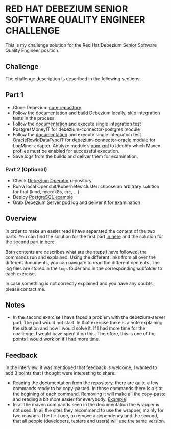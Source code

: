 # RED HAT DEBEZIUM SENIOR SOFTWARE QUALITY ENGINEER CHALLENGE

This is my challenge solution for the Red Hat Debezium Senior Software Quality Engineer position.

## Challenge

The challenge description is described in the following sections:

## Part 1

- Clone Debezium [core repository](https://github.com/debezium/debezium)
- Follow the [documentation](https://github.com/debezium/debezium/blob/main/README.md) and build Debezium locally, skip integration tests in the process
- Follow the [documentation](https://github.com/debezium/debezium/blob/main/debezium-connector-postgres/README.md) and execute single integration test PostgresMoneyIT for debezium-connector-postgres module
- Follow the [documentation](https://github.com/debezium/debezium/blob/main/debezium-connector-oracle/README.md) and execute single integration test OracleRowIdDataTypeIT for debezium-connector-oracle module for LogMiner adapter. Analyze module’s [pom.xml](https://github.com/debezium/debezium/blob/main/debezium-connector-oracle/pom.xml) to identify which Maven profiles must be enabled for successful execution.
- Save logs from the builds and deliver them for examination.

### Part 2 (Optional)

- Check [Debezium Operator](https://github.com/debezium/debezium-operator) repository
- Run a local Openshit/Kubernetes cluster: choose an arbitrary solution for that (kind, microk8s, crc, …)
- Deploy [PostgreSQL example](https://github.com/debezium/debezium-operator/tree/main/examples/postgres)
- Grab Debezium Server pod log and deliver it for examination

## Overview

In order to make an easier read I have separated the content of the two parts. You can find the solution for the first part [in here](PART-1.md) and the solution for the second part [in here](PART-2.md).

Both contents are describes what are the steps i have followed, the commands run and explained. Using the different links from all over the different documents, you can navigate to read the different contents. The log files are stored in the `logs` folder and in the corresponding subfolder to each exercise.

In case something is not correctly explained and you have any doubts, please contact me.

## Notes

* In the second exercise I have faced a problem with the debezium-server pod. The pod would not start. In that exercise there is a note explaining the situation and how I would solve it. If I had more time for the challenge, I would have spent it on this. Therefore, this is one of the points I would work on if I had more time.

## Feedback

In the interview, it was mentioned that feedback is welcome, I wanted to add 3 points that I thought were interesting to share:

* Reading the documentation from the repository, there are quite a few commands ready to be copy-pasted. In those commands there is a `$` at the begining of each command. Removing it will make all the copy-paste and reading a bit more easier for everybody. [Example](https://github.com/debezium/debezium/blob/572675acb6c738b955bff991ffc298a708f44bae/README.md?plain=1#L106)
* In all the maven commands seen in the documentation the wrapper is not used. In all the sites they recommend to use the wrapper, mainly for two reasons. The first one, to remove a dependency and the second, that all people (developers, testers and users) will use the same version.  
